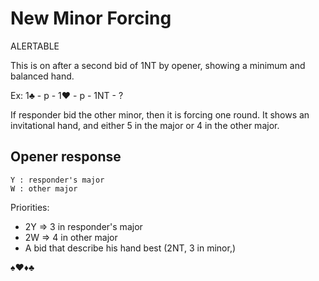# New Minor Forcing

ALERTABLE 

This is on after a second bid of 1NT by opener, showing a minimum and balanced hand.

Ex: 1♣ - p - 1♥ - p - 1NT - ?

If responder bid the other minor, then it is forcing one round. It shows an invitational hand, and either 5 in the major or 4 in the other major.

## Opener response

```
Y : responder's major
W : other major
```

Priorities:
- 2Y => 3 in responder's major
- 2W => 4 in other major
- A bid that describe his hand best (2NT, 3 in minor,)

♠♥♦♣
